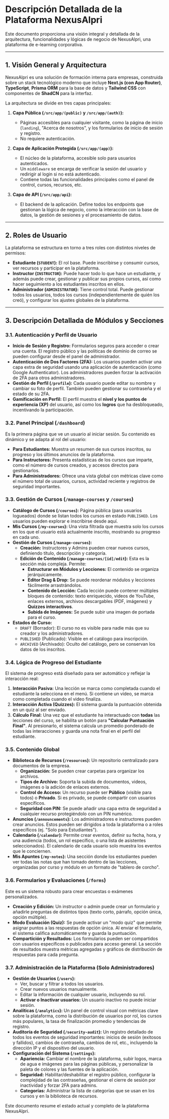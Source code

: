 # Descripción Detallada de la Plataforma NexusAlpri

Este documento proporciona una visión integral y detallada de la arquitectura, funcionalidades y lógicas de negocio de NexusAlpri, una plataforma de e-learning corporativa.

---

## 1. Visión General y Arquitectura

NexusAlpri es una solución de formación interna para empresas, construida sobre un stack tecnológico moderno que incluye **Next.js (con App Router)**, **TypeScript**, **Prisma ORM** para la base de datos y **Tailwind CSS** con componentes de **ShadCN** para la interfaz.

La arquitectura se divide en tres capas principales:

1.  **Capa Pública (`/src/app/(public)` y `/src/app/(auth)`):**
    *   Páginas accesibles para cualquier visitante, como la página de inicio (`landing`), "Acerca de nosotros", y los formularios de inicio de sesión y registro.
    *   No requiere autenticación.

2.  **Capa de Aplicación Protegida (`/src/app/(app)`):**
    *   El núcleo de la plataforma, accesible solo para usuarios autenticados.
    *   Un `middleware` se encarga de verificar la sesión del usuario y redirigir al login si no está autenticado.
    *   Contiene todas las funcionalidades principales como el panel de control, cursos, recursos, etc.

3.  **Capa de API (`/src/app/api`):**
    *   El backend de la aplicación. Define todos los endpoints que gestionan la lógica de negocio, como la interacción con la base de datos, la gestión de sesiones y el procesamiento de datos.

---

## 2. Roles de Usuario

La plataforma se estructura en torno a tres roles con distintos niveles de permisos:

*   **Estudiante (`STUDENT`):** El rol base. Puede inscribirse y consumir cursos, ver recursos y participar en la plataforma.
*   **Instructor (`INSTRUCTOR`):** Puede hacer todo lo que hace un estudiante, y además puede crear, gestionar y publicar sus propios cursos, así como hacer seguimiento a los estudiantes inscritos en ellos.
*   **Administrador (`ADMINISTRATOR`):** Tiene control total. Puede gestionar todos los usuarios, todos los cursos (independientemente de quién los creó), y configurar los ajustes globales de la plataforma.

---

## 3. Descripción Detallada de Módulos y Secciones

### 3.1. Autenticación y Perfil de Usuario

*   **Inicio de Sesión y Registro:** Formularios seguros para acceder o crear una cuenta. El registro público y las políticas de dominio de correo se pueden configurar desde el panel de administrador.
*   **Autenticación de Dos Factores (2FA):** Los usuarios pueden activar una capa extra de seguridad usando una aplicación de autenticación (como Google Authenticator). Los administradores pueden forzar la activación de 2FA para otros administradores.
*   **Gestión de Perfil (`/profile`):** Cada usuario puede editar su nombre y cambiar su foto de perfil. También pueden gestionar su contraseña y el estado de su 2FA.
*   **Gamificación en Perfil:** El perfil muestra el **nivel y los puntos de experiencia (XP)** del usuario, así como los **logros** que ha desbloqueado, incentivando la participación.

### 3.2. Panel Principal (`/dashboard`)

Es la primera página que ve un usuario al iniciar sesión. Su contenido es dinámico y se adapta al rol del usuario:

*   **Para Estudiantes:** Muestra un resumen de sus cursos inscritos, su progreso y los últimos anuncios de la plataforma.
*   **Para Instructores:** Presenta estadísticas de los cursos que imparte, como el número de cursos creados, y accesos directos para gestionarlos.
*   **Para Administradores:** Ofrece una vista global con métricas clave como el número total de usuarios, cursos, actividad reciente y registros de seguridad importantes.

### 3.3. Gestión de Cursos (`/manage-courses` y `/courses`)

*   **Catálogo de Cursos (`/courses`):** Página pública (para usuarios logueados) donde se listan todos los cursos en estado `PUBLISHED`. Los usuarios pueden explorar e inscribirse desde aquí.
*   **Mis Cursos (`/my-courses`):** Una vista filtrada que muestra solo los cursos en los que el usuario está actualmente inscrito, mostrando su progreso en cada uno.
*   **Gestión de Cursos (`/manage-courses`):**
    *   **Creación:** Instructores y Admins pueden crear nuevos cursos, definiendo título, descripción y categoría.
    *   **Edición de Contenido (`/manage-courses/[id]/edit`):** Esta es la sección más compleja. Permite:
        *   **Estructurar en Módulos y Lecciones:** El contenido se organiza jerárquicamente.
        *   **Editor Drag & Drop:** Se puede reordenar módulos y lecciones fácilmente arrastrándolos.
        *   **Contenido de Lección:** Cada lección puede contener múltiples bloques de contenido: texto enriquecido, videos de YouTube, enlaces externos, archivos descargables (PDF, imágenes) y **Quizzes interactivos**.
        *   **Subida de Imágenes:** Se puede subir una imagen de portada para el curso.
*   **Estados de Curso:**
    *   `DRAFT` (Borrador): El curso no es visible para nadie más que su creador y los administradores.
    *   `PUBLISHED` (Publicado): Visible en el catálogo para inscripción.
    *   `ARCHIVED` (Archivado): Oculto del catálogo, pero se conservan los datos de los inscritos.

### 3.4. Lógica de Progreso del Estudiante

El sistema de progreso está diseñado para ser automático y reflejar la interacción real:

1.  **Interacción Pasiva:** Una lección se marca como completada cuando el estudiante la selecciona en el menú. Si contiene un video, se marca como completada cuando el video finaliza.
2.  **Interacción Activa (Quizzes):** El sistema guarda la puntuación obtenida en un quiz al ser enviado.
3.  **Cálculo Final:** Una vez que el estudiante ha interactuado con **todas** las lecciones del curso, se habilita un botón para **"Calcular Puntuación Final"**. Al presionarlo, el sistema calcula un promedio ponderado de todas las interacciones y guarda una nota final en el perfil del estudiante.

### 3.5. Contenido Global

*   **Biblioteca de Recursos (`/resources`):** Un repositorio centralizado para documentos de la empresa.
    *   **Organización:** Se pueden crear carpetas para organizar los archivos.
    *   **Tipos de Archivo:** Soporta la subida de documentos, videos, imágenes o la adición de enlaces externos.
    *   **Control de Acceso:** Un recurso puede ser **Público** (visible para todos) o **Privado**. Si es privado, se puede compartir con usuarios específicos.
    *   **Seguridad con PIN:** Se puede añadir una capa extra de seguridad a cualquier recurso protegiéndolo con un PIN numérico.
*   **Anuncios (`/announcements`):** Los administradores e instructores pueden crear anuncios. Estos pueden ser dirigidos a toda la plataforma o a roles específicos (ej. "Solo para Estudiantes").
*   **Calendario (`/calendar`):** Permite crear eventos, definir su fecha, hora, y una audiencia (todos, un rol específico, o una lista de asistentes seleccionados). El calendario de cada usuario solo muestra los eventos que le conciernen.
*   **Mis Apuntes (`/my-notes`):** Una sección donde los estudiantes pueden ver todas las notas que han tomado dentro de las lecciones, organizadas por curso y módulo en un formato de "tablero de corcho".

### 3.6. Formularios y Evaluaciones (`/forms`)

Este es un sistema robusto para crear encuestas o exámenes personalizados.

*   **Creación y Edición:** Un instructor o admin puede crear un formulario y añadirle preguntas de distintos tipos (texto corto, párrafo, opción única, opción múltiple).
*   **Modo Evaluación (Quiz):** Se puede activar un "modo quiz" que permite asignar puntos a las respuestas de opción única. Al enviar el formulario, el sistema califica automáticamente y guarda la puntuación.
*   **Compartición y Resultados:** Los formularios pueden ser compartidos con usuarios específicos o publicados para acceso general. La sección de resultados muestra métricas agregadas y gráficos de distribución de respuestas para cada pregunta.

### 3.7. Administración de la Plataforma (Solo Administradores)

*   **Gestión de Usuarios (`/users`):**
    *   Ver, buscar y filtrar a todos los usuarios.
    *   Crear nuevos usuarios manualmente.
    *   Editar la información de cualquier usuario, incluyendo su rol.
    *   **Activar o Inactivar usuarios:** Un usuario inactivo no puede iniciar sesión.
*   **Analíticas (`/analytics`):** Un panel de control visual con métricas clave sobre la plataforma, como la distribución de usuarios por rol, los cursos más populares, la tasa de finalización promedio y tendencias de registro.
*   **Auditoría de Seguridad (`/security-audit`):** Un registro detallado de todos los eventos de seguridad importantes: inicios de sesión (exitosos y fallidos), cambios de contraseña, cambios de rol, etc., incluyendo la dirección IP y el dispositivo del usuario.
*   **Configuración del Sistema (`/settings`):**
    *   **Apariencia:** Cambiar el nombre de la plataforma, subir logos, marca de agua e imágenes para las páginas públicas, y personalizar la paleta de colores y las fuentes de la aplicación.
    *   **Seguridad:** Habilitar/deshabilitar el registro público, configurar la complejidad de las contraseñas, gestionar el cierre de sesión por inactividad y forzar 2FA para admins.
    *   **Categorías:** Administrar la lista de categorías que se usan en los cursos y en la biblioteca de recursos.

Este documento resume el estado actual y completo de la plataforma NexusAlpri.
